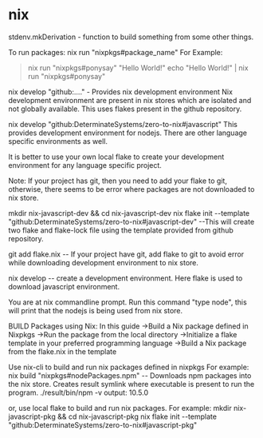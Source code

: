 # nix

stdenv.mkDerivation - function to build something from some other things.

To run packages:
nix run "nixpkgs#package_name" <parameters>
For Example:
> nix run "nixpkgs#ponysay" "Hello World!"
> echo "Hello World!" | nix run "nixpkgs#ponysay"

nix develop "github:...." - Provides nix development environment
Nix development environment are present in nix stores which are isolated and not globally available. This uses flakes present in the github repository.

nix develop "github:DeterminateSystems/zero-to-nix#javascript"
This provides development environment for nodejs. There are other language specific environments as well.

It is better to use your own local flake to create your development environment for any language specific project.

Note: If your project has git, then you need to add your flake to git, otherwise, there seems to be error where packages are not downloaded to nix store.

mkdir nix-javascript-dev && cd nix-javascript-dev
nix flake init --template "github:DeterminateSystems/zero-to-nix#javascript-dev" --This will create two flake and flake-lock file using the template provided from github repository.

git add flake.nix -- If your project have git, add flake to git to avoid error while downloading development environment to nix store.

nix develop -- create a development environment. Here flake is used to download javascript environment.

You are at nix commandline prompt. Run this command "type node", this will print that the nodejs is being used from nix store.

BUILD Packages using Nix:
In this guide
→Build a Nix package defined in Nixpkgs
→Run the package from the local directory
→Initialize a flake template in your preferred programming language
→Build a Nix package from the flake.nix in the template

Use nix-cli to build and run nix packages defined in nixpkgs
For example:
nix build "nixpkgs#nodePackages.npm" -- Downloads npm packages into the nix store. Creates result symlink where executable is present to run the program.
./result/bin/npm -v
output: 10.5.0

or, use local flake to build and run nix packages.
For example:
mkdir nix-javascript-pkg && cd nix-javascript-pkg
nix flake init --template "github:DeterminateSystems/zero-to-nix#javascript-pkg"




